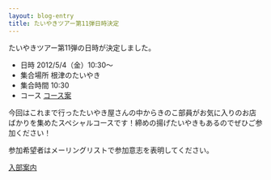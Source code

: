 ```yaml
---
layout: blog-entry
title: たいやきツアー第11弾日時決定
---
```


たいやきツアー第11弾の日時が決定しました。

* 日時
  2012/5/4（金）10:30〜
* 集合場所
  根津のたいやき
* 集合時間
  10:30
* コース
  [コース案](/qwik/120.html)

今回はこれまで行ったたいやき屋さんの中からきのこ部員がお気に入りのお店ばかりを集めたスペシャルコースです！締めの揚げたいやきもあるのでぜひご参加ください！

参加希望者はメーリングリストで参加意志を表明してください。

[入部案内](http://taiyaki.ru/blogs/how-to-join/)

